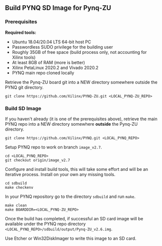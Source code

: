 ## Build PYNQ SD Image for Pynq-ZU

### Prerequisites

**Required tools:**
* Ubuntu 18.04/20.04 LTS 64-bit host PC
* Passwordless SUDO privilege for the building user
* Roughly 35GB of free space (build process only, not accounting for Xilinx tools)
* At least 8GB of RAM (more is better)
* Xilinx PetaLinux 2020.2 and Vivado 2020.2
* PYNQ main repo cloned locally

Retrieve the Pynq-ZU board git into a NEW directory somewhere outside the PYNQ git directory.

```shell
git clone https://github.com/Xilinx/PYNQ-ZU.git <LOCAL_PYNQ-ZU_REPO>
```

### Build SD Image

If you haven't already (it is one of the prerequisites above), retrieve the main PYNQ repo into a NEW directory somewhere **outside** the Pynq-ZU directory.
```shell
git clone https://github.com/Xilinx/PYNQ.git <LOCAL_PYNQ_REPO>
```

Setup PYNQ repo to work on branch `image_v2.7`.
```shell
cd <LOCAL_PYNQ_REPO>
git checkout origin/image_v2.7
```

Configure and install build tools, this will take some effort and will be an iterative process. Install on your own any missing tools.
```shell
cd sdbuild
make checkenv
```

In your PYNQ repository go to the directory `sdbuild` and run `make`.

```shell
make clean
make BOARDDIR=<LOCAL_PYNQ-ZU_REPO>
```

Once the build has completed, if successful an SD card image will be available under the PYNQ repo directory  `<LOCAL_PYNQ_REPO>/sdbuild/output/Pynq-ZU_v2.6.img`.

Use Etcher or Win32DiskImager to write this image to an SD card. 
